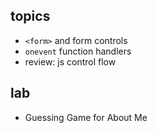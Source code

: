
## topics

* `<form>` and form controls
* `onevent` function handlers
* review: js control flow

## lab

* Guessing Game for About Me

